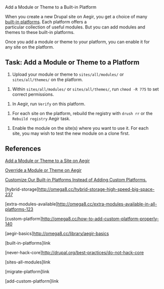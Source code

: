 Add a Module or Theme to a Built-in Platform

When you create a new Drupal site on Aegir, you get a choice of many\
[built-in platforms](built-in-platforms). Each platform offers a\
particular collection of useful modules. But you can add modules and\
themes to these built-in platforms.

Once you add a module or theme to your platform, you can enable it for\
any site on the platform.

Task: Add a Module or Theme to a Platform
-----------------------------------------

1.  Upload your module or theme to `sites/all/modules/` or
    `sites/all/themes/` on the platform.

<!-- -->

1.  Within `sites/all/modules/` or `sites/all/themes/`, run
    `chmod -R 775` to set correct permissions.

<!-- -->

1.  In Aegir, run `Verify` on this platform.

<!-- -->

1.  For each site on the platform, rebuild the registry with `drush rr`
    or the `Rebuild registry` Aegir task.

<!-- -->

1.  Enable the module on the site(s) where you want to use it. For each\
    site, you may wish to test the new module on a clone first.

References
----------

[Add a Module or Theme to a Site on Aegir](add-module-site)

[Override a Module or Theme on Aegir](override-module)

[Customize Our Built-in Platforms Instead of Adding Custom
Platforms.](link)

\[hybrid-storage\]http://omega8.cc/hybrid-storage-high-speed-big-space-237

\[extra-modules-available\]http://omega8.cc/extra-modules-available-in-all-platforms-123

\[custom-platform\]http://omega8.cc/how-to-add-custom-platform-properly-140

\[aegir-basics\]http://omega8.cc/library/aegir-basics

\[built-in-platforms\]link

\[never-hack-core\]http://drupal.org/best-practices/do-not-hack-core

\[sites-all-modules\]link

\[migrate-platform\]link

\[add-custom-platform\]link
